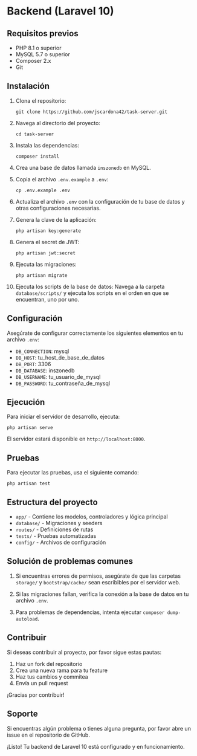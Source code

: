 # Backend (Laravel 10)

## Requisitos previos

- PHP 8.1 o superior
- MySQL 5.7 o superior
- Composer 2.x
- Git

## Instalación

1. Clona el repositorio:
   ```
   git clone https://github.com/jscardona42/task-server.git
   ```

2. Navega al directorio del proyecto:
   ```
   cd task-server
   ```

3. Instala las dependencias:
   ```
   composer install
   ```

4. Crea una base de datos llamada `inszonedb` en MySQL.

5. Copia el archivo `.env.example` a `.env`:
   ```
   cp .env.example .env
   ```

6. Actualiza el archivo `.env` con la configuración de tu base de datos y otras configuraciones necesarias.

7. Genera la clave de la aplicación:
   ```
   php artisan key:generate
   ```
8. Genera el secret de JWT:
   ```
   php artisan jwt:secret
   ```

9. Ejecuta las migraciones:
   ```
   php artisan migrate
   ```

10. Ejecuta los scripts de la base de datos:
   Navega a la carpeta `database/scripts/` y ejecuta los scripts en el orden en que se encuentran, uno por uno.

## Configuración

Asegúrate de configurar correctamente los siguientes elementos en tu archivo `.env`:

- `DB_CONNECTION`: mysql
- `DB_HOST`: tu_host_de_base_de_datos
- `DB_PORT`: 3306
- `DB_DATABASE`: inszonedb
- `DB_USERNAME`: tu_usuario_de_mysql
- `DB_PASSWORD`: tu_contraseña_de_mysql

## Ejecución

Para iniciar el servidor de desarrollo, ejecuta:
```
php artisan serve
```

El servidor estará disponible en `http://localhost:8000`.

## Pruebas

Para ejecutar las pruebas, usa el siguiente comando:
```
php artisan test
```

## Estructura del proyecto

- `app/` - Contiene los modelos, controladores y lógica principal
- `database/` - Migraciones y seeders
- `routes/` - Definiciones de rutas
- `tests/` - Pruebas automatizadas
- `config/` - Archivos de configuración

## Solución de problemas comunes

1. Si encuentras errores de permisos, asegúrate de que las carpetas `storage/` y `bootstrap/cache/` sean escribibles por el servidor web.

2. Si las migraciones fallan, verifica la conexión a la base de datos en tu archivo `.env`.

3. Para problemas de dependencias, intenta ejecutar `composer dump-autoload`.

## Contribuir

Si deseas contribuir al proyecto, por favor sigue estas pautas:
1. Haz un fork del repositorio
2. Crea una nueva rama para tu feature
3. Haz tus cambios y commitea
4. Envía un pull request

¡Gracias por contribuir!

## Soporte

Si encuentras algún problema o tienes alguna pregunta, por favor abre un issue en el repositorio de GitHub.

¡Listo! Tu backend de Laravel 10 está configurado y en funcionamiento.
